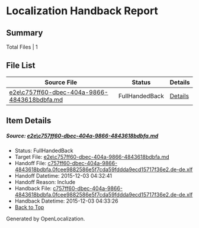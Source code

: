 # <a name='report-top'></a> Localization Handback Report

## Summary
 Total Files | 1

## File List
 Source File | Status | Details 
 ----------- | ------ | ------- 
 [e2e\c757ff60-dbec-404a-9866-4843618bdbfa.md](https://github.com/OpenLocalizationTest/oltest/blob/98e2992ec0f396355d3f0aef7ce6faafcd1378c4/e2e/c757ff60-dbec-404a-9866-4843618bdbfa.md) | FullHandedBack | [Details](#c9b82faf129751004457dee26f7e5f7ad71949a32)

## Item Details
##### <a name='c9b82faf129751004457dee26f7e5f7ad71949a32'></a> Source: [e2e\c757ff60-dbec-404a-9866-4843618bdbfa.md](https://github.com/OpenLocalizationTest/oltest/blob/98e2992ec0f396355d3f0aef7ce6faafcd1378c4/e2e/c757ff60-dbec-404a-9866-4843618bdbfa.md)
* Status: FullHandedBack
* Target File: [e2e\c757ff60-dbec-404a-9866-4843618bdbfa.md](https://github.com/OpenLocalizationTestOrg/oltest.de-de/blob/7f567399fa89c93743123fe1364149ba503d28c7/e2e/c757ff60-dbec-404a-9866-4843618bdbfa.md)
* Handoff File: [c757ff60-dbec-404a-9866-4843618bdbfa.0fcee9882586e5f7cda59fddda9ecd15717f36e2.de-de.xlf](https://github.com/OpenLocalizationTestOrg/olhandoff/blob/5b155a4d09ebb029b7d8b275582c8fca5e30ae75/ol-handoff/OpenLocalizationTestOrg/oltest.de-de/yanz/c757ff60-dbec-404a-9866-4843618bdbfa.0fcee9882586e5f7cda59fddda9ecd15717f36e2.de-de.xlf)
* Handoff Datetime: 2015-12-03 04:32:41
* Handoff Reason: Include
* Handback File: [c757ff60-dbec-404a-9866-4843618bdbfa.0fcee9882586e5f7cda59fddda9ecd15717f36e2.de-de.xlf](https://github.com/OpenLocalizationTestOrg/olhandback/blob/bd351c5e268a9bb3d1bf676fdaf0895d47d83512/ol-handback/OpenLocalizationTestOrg/oltest.de-de/yanz/c757ff60-dbec-404a-9866-4843618bdbfa.0fcee9882586e5f7cda59fddda9ecd15717f36e2.de-de.xlf)
* Handback Datetime: 2015-12-03 04:33:26
* [Back to Top](#report-top)


Generated by OpenLocalization.
